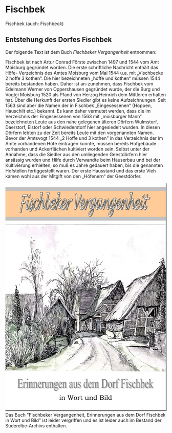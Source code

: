 # Fischbek

Fischbek (auch: Fischbe*ck*)

## Entstehung des Dorfes Fischbek
Der folgende Text ist dem Buch *Fischbeker Vergangenheit* entnommen:

Fischbek ist nach Artur Conrad Förste zwischen 1497 und 1544 vom Amt Moisburg gegründet worden.
Die erste schriftliche Nachricht enthält das Höfe- Verzeichnis des Amtes Moisburg vom Mai 1544 u.a. mit „Vischbecke 2 hoffe 3 kothen“. 
Die hier bezeichneten „hoffe und kothen“ müssen 1544 bereits bestanden haben. Daher ist an-zunehmen, dass Fischbek vom Edelmann Werner von Oppershausen  gegründet wurde, der die Burg und Vogtei Moisburg 1520 als Pfand von Herzog Heinrich dem Mittleren erhalten hat.
Über die Herkunft der ersten Siedler gibt es keine Aufzeichnungen. Seit 1563 sind aber die Namen der in Fischbek „Eingesessenen“ (Hoppen, Hauschilt etc.) bekannt. Es kann daher vermutet werden, dass die im Verzeichnis der Eingesessenen von 1563 mit „moisburger Mann“ bezeichneten Leute aus den nahe gelegenen älteren Dörfern Wulmstorf, Daerstorf, Elstorf oder Schwiederstorf hier angesiedelt wurden. In diesen Dörfern lebten zu der Zeit bereits Leute mit den vorgenannten Namen.
Bevor der Amtsvogt 1544 „2 Hoffe und 3 kothen" in das Verzeichnis der im Amte vorhandenen Höfe eintragen konnte, müssen bereits Hofgebäude vorhanden und Ackerflächen kultiviert worden sein. Selbst unter der Annahme, dass die Siedler aus den umliegenden Geestdörfern hier ansässig wurden und Hilfe durch Verwandte beim Häuserbau und bei der Kultivierung erhielten, so muß es Jahre gedauert haben, bis die genannten Hofstellen fertiggestellt waren. Der erste Hausstand und das erste Vieh kamen wohl aus der Mitgift von den „Höfenern“ der Geestdörfer.

![](/img/Fischbeker_Vergangenheit_IMG.jpg) Das Buch "Fischbeker Vergangenheit, Erinnerungen aus dem Dorf Fischbek in Wort und Bild" ist leider vergriffen und es ist leider auch im Bestand der Süderelbe-Archivs enthalten.
